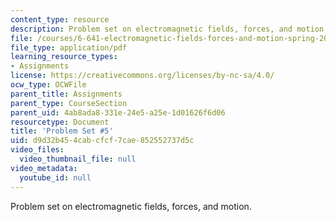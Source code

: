 ```yaml
---
content_type: resource
description: Problem set on electromagnetic fields, forces, and motion.
file: /courses/6-641-electromagnetic-fields-forces-and-motion-spring-2009/d9d32b454cabcfcf7cae852552737d5c_MIT6_641s09_pset05.pdf
file_type: application/pdf
learning_resource_types:
- Assignments
license: https://creativecommons.org/licenses/by-nc-sa/4.0/
ocw_type: OCWFile
parent_title: Assignments
parent_type: CourseSection
parent_uid: 4ab8ada8-331e-24e5-a25e-1d01626f6d06
resourcetype: Document
title: 'Problem Set #5'
uid: d9d32b45-4cab-cfcf-7cae-852552737d5c
video_files:
  video_thumbnail_file: null
video_metadata:
  youtube_id: null
---
```

Problem set on electromagnetic fields, forces, and motion.